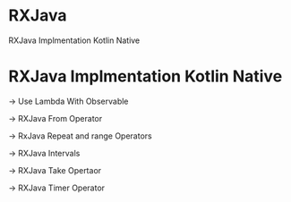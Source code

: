 # RXJava
RXJava Implmentation Kotlin Native

# RXJava Implmentation Kotlin Native


-> Use Lambda With Observable

-> RXJava From Operator 

-> RxJava Repeat and range Operators

-> RXJava Intervals

-> RXJava Take Opertaor

-> RXJava Timer Operator

